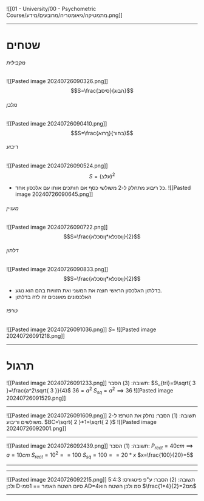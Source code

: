 ![[01 - University/00 - Psychometric Course/מתמטיקה/גיאומטריה/מרובעים/מידע.png]]
***
# שטחים
###### מקבילית
![[Pasted image 20240726090326.png]]
$$S=\frac{סיסב}{הבוג}$$
###### מלבן
![[Pasted image 20240726090410.png]]
$$S=\frac{ךרוא}{בחור}$$
###### ריבוע
![[Pasted image 20240726090524.png]]
$$S=(עלצ)^2$$
* כל ריבוע מתחלק ל-2 משולשי כסף אם חותכים אותו עם אלכסון אחד. ![[Pasted image 20240726090645.png]]
###### מעויין
![[Pasted image 20240726090722.png]]
$$S=\frac{ןוסכלא*ןוסכלא}{2}$$
###### דלתון
![[Pasted image 20240726090833.png]]
$$S=\frac{ןוסכלא*ןוסכלא}{2}$$
* בדלתון האלכסון הראשי חוצה את המשני ואת הזוויות בהם הוא נוגע.
* האלכסונים מאונכים זה לזה בדלתון

###### טרפז
![[Pasted image 20240726091036.png]]
$S=$ ![[Pasted image 20240726091218.png]]
***
# תרגול
![[Pasted image 20240726091233.png]]
תשובה: (3)
הסבר:
$S_{tri}=9\sqrt{ 3 }=\frac{a^2\sqrt{ 3 }}{4}$
$36=a^2$
$S_{sq}=a^2\implies36$
![[Pasted image 20240726091529.png]]
***
![[Pasted image 20240726091609.png]]
תשובה: (1)
הסבר: נחלק את הטרפז ל-2 משולשים וריבוע. 
$BC=\sqrt{ 2 }*1=\sqrt{ 2 }$
![[Pasted image 20240726092001.png]]
***
![[Pasted image 20240726092439.png]]
תשובה: (1)
הסבר:
$P_{rect}=40cm\implies a=10cm$
$S_{rect}=10^2==100$
$S_{sq}=100==20*x$
$x=\frac{100}{20}=5$
***

***
![[Pasted image 20240726092215.png]]
תשובה: (2)
הסבר:
ע"פ פיטגורס: 5:4:3
ולכן D-סיום השטח האפור == 1סמ
AD=4סמ
ולכן השטח הוא $\frac{1*4}{2}=2מס$
***
